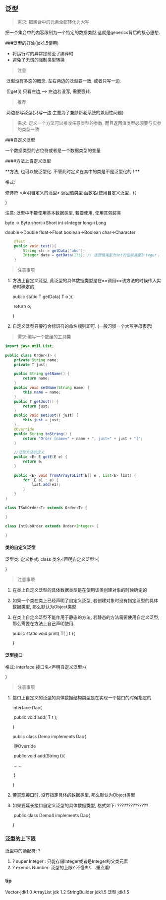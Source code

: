 ## 泛型

> 需求: 把集合中的元素全部转化为大写

把一个集合中的内容限制为一个特定的数据类型,这就是generics背后的核心思想.

###泛型的好处(jdk1.5使用)

- 将运行时的异常提前至了编译时
- 避免了无谓的强制类型转换

> 注意

​	泛型没有多态的概念. 左右两边的泛型要一致, 或者只写一边.

​	但get(i) 只看左边,—> 左边若没写, 需要强转.

> 推荐

​	两边都写泛型(只写一边:主要为了兼顾新老系统的兼用性问题)

> 需求: 定义一个方法可以接收任意类型的参数, 而且返回值类型必须要与实参的类型一致

###自定义泛型

一个数据类型的占位符或者是一个数据类型的变量

####方法上自定义泛型

**方法, 也可以被泛型化. 不管此时定义在其中的类是不是泛型化的 ! **

格式:

修饰符 <声明自定义的泛型> 返回值类型 函数名(使用自定义泛型...){

} 

注意: 泛型中不能使用基本数据类型, 若要使用, 使用其包装类

byte -> Byte    short->Short    int->Integer    long->Long

double->Double    float->Float    boolean->Boolean    char->Character 

```java
    @Test  
    public void test(){  
        String str = getData("abc");  
        Integer data = getData(123); // 返回值类型为int的包装类型Integer；  
    }  
```

> 注意事项

1. 方法上自定义泛型, 此泛型的具体数据类型是在==调用==该方法的时候传入实参时确定的.

   public static <T> T getData( T o ){

   ​	return o;

   }

2. 自定义泛型只要符合标识符的命名规则即可. (一般习惯一个大写字母表示)

> 需求:编写一个数组的工具类

```java
import java.util.List;  
  
public class Order<T> {  
    private String name;  
    private T just;  
      
    public String getName() {  
        return name;  
    }  
    public void setName(String name) {  
        this.name = name;  
    }  
    public T getJust() {  
        return just;  
    }  
    public void setJust(T just) {  
        this.just = just;  
    }  
    @Override  
    public String toString() {  
        return "Order [name=" + name + ", just=" + just + "]";  
    }  
      
    //泛型方法的定义  
    public <E> E getE(E e) {  
        return e;  
    }  
      
    public <E> void fromArrayToList(E[] e , List<E> list) {  
        for (E e1 : e) {  
            list.add(e1);  
        }  
    }  
}  
  
class TSubOrder<T> extends Order<T> {  
      
}  
  
class IntSubOrder extends Order<Integer> {  
      
}  
```

#### 类的自定义泛型

泛型类: 定义格式: class 类名<声明自定义泛型>{

}

> 注意事项

1. 在类上自定义泛型的具体数据类型是在使用该类创建对象的时候确定的

2. 如果一个类在类上已经声明了自定义泛型, 若创建对象时没有指定泛型的具体数据类型, 那么默认为Object类型

3. 在类上自定义泛型不能作用于静态的方法, 若静态的方法需要使用自定义泛型, 那么需要在方法上自己声明使用.

   public static <T>void print( T[ ] t ){

   }

#### 泛型接口

格式:   interface 接口名<声明自定义泛型>{

}

> 注意事项

1. 接口上自定义的泛型的具体数据结构类型是在实现一个接口的时候指定的

   interface  Dao<T>{

   ​	public void add( T t );

   }

   public class Demo implements Dao<String>{

   ​	@Override

   ​	public void add(String t){

   ​		…...

   ​	}

   }

2. 若实现接口时, 没有指定具体的数据类型, 那么默认为Object类型

3. 如果要延长接口自定义泛型的具体数据类型, 格式如下:  ??????????????

   ​	public class Demo4<T> implements Dao<T>{

   }

### 泛型的上下限

泛型中的通配符: ?

1. ? super Integer : 只能存储Integer或者是Integer的父类元素
2. ? exends Number: 泛型的上限? 不懂!!!/…..重点看!

### tip

Vector-jdk1.0    ArrayList jdk 1.2      StringBuilder jdk1.5    泛型 jdk1.5



